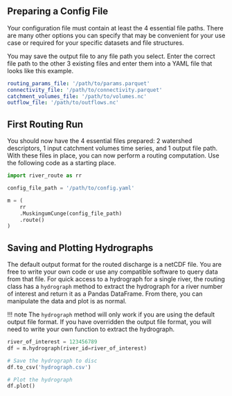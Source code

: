 ## Preparing a Config File

Your configuration file must contain at least the 4 essential file paths. There are many other options you can specify
that may be convenient for your use case or required for your specific datasets and file structures.

You may save the output file to any file path you select. Enter the correct file path to the other 3 existing files and
enter them into a YAML file that looks like this example.

```yaml
routing_params_file: '/path/to/params.parquet'
connectivity_file: '/path/to/connectivity.parquet'
catchment_volumes_file: '/path/to/volumes.nc'
outflow_file: '/path/to/outflows.nc'
```

## First Routing Run

You should now have the 4 essential files prepared: 2 watershed descriptors, 1 input catchment volumes time series,
and 1 output file path. With these files in place, you can now perform a routing computation. Use the following code
as a starting place.

```python
import river_route as rr

config_file_path = '/path/to/config.yaml'

m = (
    rr
    .MuskingumCunge(config_file_path)
    .route()
)
```

## Saving and Plotting Hydrographs

The default output format for the routed discharge is a netCDF file. You are free to write your own code or use any
compatible software to query data from that file. For quick access to a hydrograph for a single river, the routing class
has a `hydrograph` method to extract the hydrograph for a river number of interest and return it as a Pandas DataFrame.
From there, you can manipulate the data and plot is as normal.

!!! note
The `hydrograph` method will only work if you are using the default output file format. If you have overridden the
output file format, you will need to write your own function to extract the hydrograph.

```python
river_of_interest = 123456789
df = m.hydrograph(river_id=river_of_interest)

# Save the hydrograph to disc
df.to_csv('hydrograph.csv')

# Plot the hydrograph
df.plot()
```
